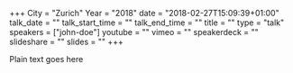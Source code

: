 +++
City = "Zurich"
Year = "2018"
date = "2018-02-27T15:09:39+01:00"
talk_date = ""
talk_start_time = ""
talk_end_time = ""
title = ""
type = "talk"
speakers = ["john-doe"]
youtube = ""
vimeo = ""
speakerdeck = ""
slideshare = ""
slides = ""
+++

Plain text goes here
